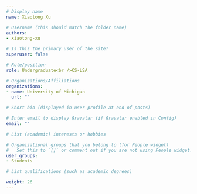```yaml
---
# Display name
name: Xiaotong Xu

# Username (this should match the folder name)
authors: 
- xiaotong-xu

# Is this the primary user of the site?
superuser: false

# Role/position
role: Undergraduate<br />CS-LSA

# Organizations/Affiliations
organizations:
- name: University of Michigan
  url: ""

# Short bio (displayed in user profile at end of posts)

# Enter email to display Gravatar (if Gravatar enabled in Config)
email: ""

# List (academic) interests or hobbies

# Organizational groups that you belong to (for People widget)
#   Set this to `[]` or comment out if you are not using People widget.
user_groups: 
- Students

# List qualifications (such as academic degrees)

weight: 26
---
```

